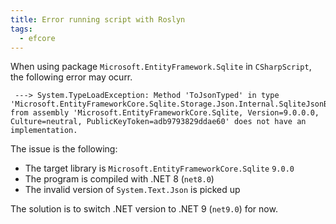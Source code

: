 ```yaml
---
title: Error running script with Roslyn
tags:
  - efcore
---
```

When using package `Microsoft.EntityFramework.Sqlite` in `CSharpScript`, the following error may ocurr.

```Unhandled exception. System.TypeInitializationException: The type initializer for 'Microsoft.EntityFrameworkCore.Sqlite.Storage.Internal.SqliteTypeMappingSource' threw an exception.
 ---> System.TypeLoadException: Method 'ToJsonTyped' in type 'Microsoft.EntityFrameworkCore.Sqlite.Storage.Json.Internal.SqliteJsonByteArrayReaderWriter' from assembly 'Microsoft.EntityFrameworkCore.Sqlite, Version=9.0.0.0, Culture=neutral, PublicKeyToken=adb9793829ddae60' does not have an implementation.
```

The issue is the following:
- The target library is `Microsoft.EntityFrameworkCore.Sqlite` `9.0.0`
- The program is compiled with .NET 8 (`net8.0`)
- The invalid version of `System.Text.Json` is picked up

The solution is to switch .NET version to .NET 9 (`net9.0`) for now.